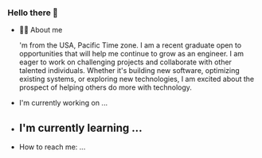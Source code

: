 ### Hello there 👋

 - 👨‍🦲 About me 
        <P>'m from the USA, Pacific Time zone. I am a recent graduate open to opportunities that will help me continue to grow as an engineer. I am eager to work on challenging projects and collaborate with other talented individuals. Whether it's building new software, optimizing existing systems, or exploring new technologies, I am excited about the prospect of helping others do more with technology. 
</P>

 - I'm currently working on ...
   
 - I'm currently learning ...
   - 
 - How to reach me: ...


